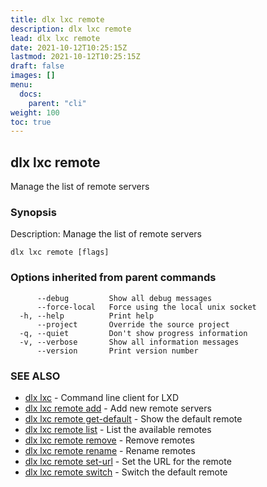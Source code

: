 ```yaml
---
title: dlx lxc remote
description: dlx lxc remote
lead: dlx lxc remote
date: 2021-10-12T10:25:15Z
lastmod: 2021-10-12T10:25:15Z
draft: false
images: []
menu:
  docs:
    parent: "cli"
weight: 100
toc: true
---
```

## dlx lxc remote

Manage the list of remote servers

### Synopsis

Description:
  Manage the list of remote servers



```
dlx lxc remote [flags]
```

### Options inherited from parent commands

```
      --debug         Show all debug messages
      --force-local   Force using the local unix socket
  -h, --help          Print help
      --project       Override the source project
  -q, --quiet         Don't show progress information
  -v, --verbose       Show all information messages
      --version       Print version number
```

### SEE ALSO

* [dlx lxc](/docs/cmd/dlx_lxc)	 - Command line client for LXD
* [dlx lxc remote add](/docs/cmd/dlx_lxc_remote_add)	 - Add new remote servers
* [dlx lxc remote get-default](/docs/cmd/dlx_lxc_remote_get-default)	 - Show the default remote
* [dlx lxc remote list](/docs/cmd/dlx_lxc_remote_list)	 - List the available remotes
* [dlx lxc remote remove](/docs/cmd/dlx_lxc_remote_remove)	 - Remove remotes
* [dlx lxc remote rename](/docs/cmd/dlx_lxc_remote_rename)	 - Rename remotes
* [dlx lxc remote set-url](/docs/cmd/dlx_lxc_remote_set-url)	 - Set the URL for the remote
* [dlx lxc remote switch](/docs/cmd/dlx_lxc_remote_switch)	 - Switch the default remote

